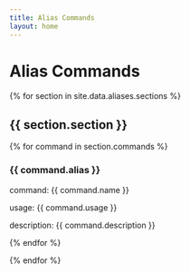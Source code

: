 ```yaml
---
title: Alias Commands
layout: home
---
```


# Alias Commands

{% for section in site.data.aliases.sections %}

##  {{ section.section }}

{% for command in section.commands %}

### {{ command.alias }}

command: {{ command.name }}

usage: {{ command.usage }}

description: {{ command.description }}

{% endfor %}

{% endfor %}
